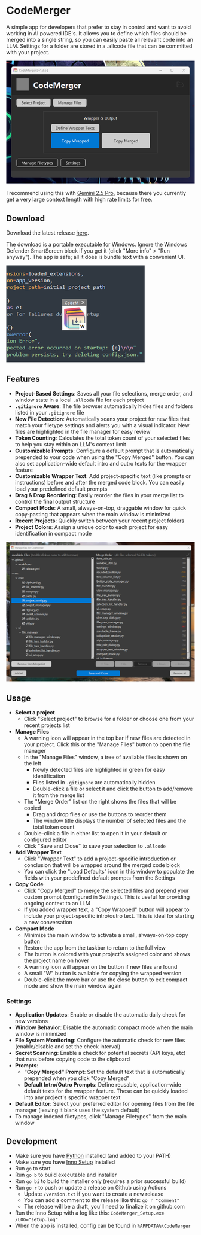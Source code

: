 # CodeMerger

A simple app for developers that prefer to stay in control and want to avoid working in AI powered IDE's. It allows you to define which files should be merged into a single string, so you can easily paste all relevant code into an LLM. Settings for a folder are stored in a .allcode file that can be committed with your project.


![Main application window](./dev/screenshot_01c.png "The main application window")


I recommend using this with [Gemini 2.5 Pro](https://aistudio.google.com/prompts/new_chat), because there you currently get a very large context length with high rate limits for free.


## Download

Download the latest release [here](https://github.com/DrSiemer/codemerger/releases).

The download is a portable executable for Windows. Ignore the Windows Defender SmartScreen block if you get it (click "More info" > "Run anyway"). The app is safe; all it does is bundle text with a convenient UI.


![Compact mode](./dev/screenshot_02b.png "Always-in-front compact mode")


## Features

- **Project-Based Settings**: Saves all your file selections, merge order, and window state in a local `.allcode` file for each project
- **`.gitignore` Aware**: The file browser automatically hides files and folders listed in your `.gitignore` file
- **New File Detection**: Automatically scans your project for new files that match your filetype settings and alerts you with a visual indicator. New files are highlighted in the file manager for easy review
- **Token Counting**: Calculates the total token count of your selected files to help you stay within an LLM's context limit
- **Customizable Prompts**: Configure a default prompt that is automatically prepended to your code when using the "Copy Merged" button. You can also set application-wide default intro and outro texts for the wrapper feature
- **Customizable Wrapper Text**: Add project-specific text (like prompts or instructions) before and after the merged code block. You can easily load your predefined default prompts
- **Drag & Drop Reordering**: Easily reorder the files in your merge list to control the final output structure
- **Compact Mode**: A small, always-on-top, draggable window for quick copy-pasting that appears when the main window is minimized
- **Recent Projects**: Quickly switch between your recent project folders
- **Project Colors**: Assign a unique color to each project for easy identification in compact mode


![File management](./dev/screenshot_03d.png "File management")


## Usage

- **Select a project**
    - Click "Select project" to browse for a folder or choose one from your recent projects list
- **Manage Files**
    - A warning icon will appear in the top bar if new files are detected in your project. Click this or the "Manage Files" button to open the file manager
    - In the "Manage Files" window, a tree of available files is shown on the left
        - Newly detected files are highlighted in green for easy identification
        - Files listed in `.gitignore` are automatically hidden
        - Double-click a file or select it and click the button to add/remove it from the merge list
    - The "Merge Order" list on the right shows the files that will be copied
        - Drag and drop files or use the buttons to reorder them
        - The window title displays the number of selected files and the total token count
    - Double-click a file in either list to open it in your default or configured editor
    - Click "Save and Close" to save your selection to `.allcode`
- **Add Wrapper Text**
    - Click "Wrapper Text" to add a project-specific introduction or conclusion that will be wrapped around the merged code block
    - You can click the "Load Defaults" icon in this window to populate the fields with your predefined default prompts from the Settings
- **Copy Code**
    - Click "Copy Merged" to merge the selected files and prepend your custom prompt (configured in Settings). This is useful for providing ongoing context to an LLM
    - If you added wrapper text, a "Copy Wrapped" button will appear to include your project-specific intro/outro text. This is ideal for starting a new conversation
- **Compact Mode**
    - Minimize the main window to activate a small, always-on-top copy button
    - Restore the app from the taskbar to return to the full view
    - The button is colored with your project's assigned color and shows the project name on hover
    - A warning icon will appear on the button if new files are found
    - A small "W" button is available for copying the wrapped version
    - Double-click the move bar or use the close button to exit compact mode and show the main window again


### Settings

- **Application Updates**: Enable or disable the automatic daily check for new versions
- **Window Behavior**: Disable the automatic compact mode when the main window is minimized
- **File System Monitoring**: Configure the automatic check for new files (enable/disable and set the check interval)
- **Secret Scanning**: Enable a check for potential secrets (API keys, etc) that runs before copying code to the clipboard
- **Prompts**:
    - **"Copy Merged" Prompt**: Set the default text that is automatically prepended when you click "Copy Merged"
    - **Default Intro/Outro Prompts**: Define reusable, application-wide default texts for the wrapper feature. These can be quickly loaded into any project's specific wrapper text
- **Default Editor**: Select your preferred editor for opening files from the file manager (leaving it blank uses the system default)
- To manage indexed filetypes, click "Manage Filetypes" from the main window


## Development

- Make sure you have [Python](https://www.python.org/downloads/) installed (and added to your PATH)
- Make sure you have [Inno Setup](https://jrsoftware.org/isdl.php) installed
- Run `go` to start
- Run `go b` to build executable and installer
- Run `go bi` to build the installer only (requires a prior successful build)
- Run `go r` to push or update a release on Github using Actions
    - Update `/version.txt` if you want to create a new release
    - You can add a comment to the release like this: `go r "Comment"`
    - The release will be a draft, you'll need to finalize it on github.com
- Run the Inno Setup with a log like this: `CodeMerger_Setup.exe /LOG="setup.log"`
- When the app is installed, config can be found in `%APPDATA%\CodeMerger`